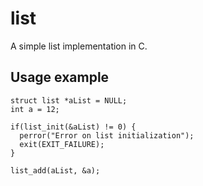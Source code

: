 list
====

A simple list implementation in C.

Usage example
-------------

    struct list *aList = NULL;
    int a = 12;

    if(list_init(&aList) != 0) {
      perror("Error on list initialization");
      exit(EXIT_FAILURE);
    }

    list_add(aList, &a);

